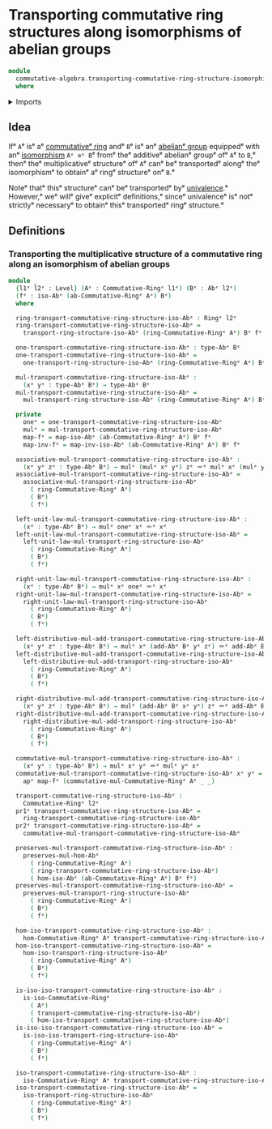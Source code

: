 # Transporting commutative ring structures along isomorphisms of abelian groups

```agda
module
  commutative-algebra.transporting-commutative-ring-structure-isomorphisms-abelian-groupsᵉ
  where
```

<details><summary>Imports</summary>

```agda
open import commutative-algebra.commutative-ringsᵉ
open import commutative-algebra.homomorphisms-commutative-ringsᵉ
open import commutative-algebra.isomorphisms-commutative-ringsᵉ

open import foundation.action-on-identifications-functionsᵉ
open import foundation.dependent-pair-typesᵉ
open import foundation.identity-typesᵉ
open import foundation.unital-binary-operationsᵉ
open import foundation.universe-levelsᵉ

open import group-theory.abelian-groupsᵉ
open import group-theory.isomorphisms-abelian-groupsᵉ
open import group-theory.semigroupsᵉ

open import ring-theory.homomorphisms-ringsᵉ
open import ring-theory.ringsᵉ
open import ring-theory.transporting-ring-structure-along-isomorphisms-abelian-groupsᵉ
```

</details>

## Idea

Ifᵉ `A`ᵉ isᵉ aᵉ [commutativeᵉ ring](commutative-algebra.commutative-rings.mdᵉ) andᵉ `B`ᵉ
isᵉ anᵉ [abelianᵉ group](group-theory.abelian-groups.mdᵉ) equippedᵉ with anᵉ
[isomorphism](group-theory.isomorphisms-abelian-groups.mdᵉ) `Aᵉ ≅ᵉ B`ᵉ fromᵉ theᵉ
additiveᵉ abelianᵉ groupᵉ ofᵉ `A`ᵉ to `B`,ᵉ thenᵉ theᵉ multiplicativeᵉ structureᵉ ofᵉ `A`ᵉ
canᵉ beᵉ transportedᵉ alongᵉ theᵉ isomorphismᵉ to obtainᵉ aᵉ ringᵉ structureᵉ onᵉ `B`.ᵉ

Noteᵉ thatᵉ thisᵉ structureᵉ canᵉ beᵉ transportedᵉ byᵉ
[univalence](foundation.univalence.md).ᵉ However,ᵉ weᵉ willᵉ giveᵉ explicitᵉ
definitions,ᵉ sinceᵉ univalenceᵉ isᵉ notᵉ strictlyᵉ necessaryᵉ to obtainᵉ thisᵉ
transportedᵉ ringᵉ structure.ᵉ

## Definitions

### Transporting the multiplicative structure of a commutative ring along an isomorphism of abelian groups

```agda
module _
  {l1ᵉ l2ᵉ : Level} (Aᵉ : Commutative-Ringᵉ l1ᵉ) (Bᵉ : Abᵉ l2ᵉ)
  (fᵉ : iso-Abᵉ (ab-Commutative-Ringᵉ Aᵉ) Bᵉ)
  where

  ring-transport-commutative-ring-structure-iso-Abᵉ : Ringᵉ l2ᵉ
  ring-transport-commutative-ring-structure-iso-Abᵉ =
    transport-ring-structure-iso-Abᵉ (ring-Commutative-Ringᵉ Aᵉ) Bᵉ fᵉ

  one-transport-commutative-ring-structure-iso-Abᵉ : type-Abᵉ Bᵉ
  one-transport-commutative-ring-structure-iso-Abᵉ =
    one-transport-ring-structure-iso-Abᵉ (ring-Commutative-Ringᵉ Aᵉ) Bᵉ fᵉ

  mul-transport-commutative-ring-structure-iso-Abᵉ :
    (xᵉ yᵉ : type-Abᵉ Bᵉ) → type-Abᵉ Bᵉ
  mul-transport-commutative-ring-structure-iso-Abᵉ =
    mul-transport-ring-structure-iso-Abᵉ (ring-Commutative-Ringᵉ Aᵉ) Bᵉ fᵉ

  private
    oneᵉ = one-transport-commutative-ring-structure-iso-Abᵉ
    mulᵉ = mul-transport-commutative-ring-structure-iso-Abᵉ
    map-fᵉ = map-iso-Abᵉ (ab-Commutative-Ringᵉ Aᵉ) Bᵉ fᵉ
    map-inv-fᵉ = map-inv-iso-Abᵉ (ab-Commutative-Ringᵉ Aᵉ) Bᵉ fᵉ

  associative-mul-transport-commutative-ring-structure-iso-Abᵉ :
    (xᵉ yᵉ zᵉ : type-Abᵉ Bᵉ) → mulᵉ (mulᵉ xᵉ yᵉ) zᵉ ＝ᵉ mulᵉ xᵉ (mulᵉ yᵉ zᵉ)
  associative-mul-transport-commutative-ring-structure-iso-Abᵉ =
    associative-mul-transport-ring-structure-iso-Abᵉ
      ( ring-Commutative-Ringᵉ Aᵉ)
      ( Bᵉ)
      ( fᵉ)

  left-unit-law-mul-transport-commutative-ring-structure-iso-Abᵉ :
    (xᵉ : type-Abᵉ Bᵉ) → mulᵉ oneᵉ xᵉ ＝ᵉ xᵉ
  left-unit-law-mul-transport-commutative-ring-structure-iso-Abᵉ =
    left-unit-law-mul-transport-ring-structure-iso-Abᵉ
      ( ring-Commutative-Ringᵉ Aᵉ)
      ( Bᵉ)
      ( fᵉ)

  right-unit-law-mul-transport-commutative-ring-structure-iso-Abᵉ :
    (xᵉ : type-Abᵉ Bᵉ) → mulᵉ xᵉ oneᵉ ＝ᵉ xᵉ
  right-unit-law-mul-transport-commutative-ring-structure-iso-Abᵉ =
    right-unit-law-mul-transport-ring-structure-iso-Abᵉ
      ( ring-Commutative-Ringᵉ Aᵉ)
      ( Bᵉ)
      ( fᵉ)

  left-distributive-mul-add-transport-commutative-ring-structure-iso-Abᵉ :
    (xᵉ yᵉ zᵉ : type-Abᵉ Bᵉ) → mulᵉ xᵉ (add-Abᵉ Bᵉ yᵉ zᵉ) ＝ᵉ add-Abᵉ Bᵉ (mulᵉ xᵉ yᵉ) (mulᵉ xᵉ zᵉ)
  left-distributive-mul-add-transport-commutative-ring-structure-iso-Abᵉ =
    left-distributive-mul-add-transport-ring-structure-iso-Abᵉ
      ( ring-Commutative-Ringᵉ Aᵉ)
      ( Bᵉ)
      ( fᵉ)

  right-distributive-mul-add-transport-commutative-ring-structure-iso-Abᵉ :
    (xᵉ yᵉ zᵉ : type-Abᵉ Bᵉ) → mulᵉ (add-Abᵉ Bᵉ xᵉ yᵉ) zᵉ ＝ᵉ add-Abᵉ Bᵉ (mulᵉ xᵉ zᵉ) (mulᵉ yᵉ zᵉ)
  right-distributive-mul-add-transport-commutative-ring-structure-iso-Abᵉ =
    right-distributive-mul-add-transport-ring-structure-iso-Abᵉ
      ( ring-Commutative-Ringᵉ Aᵉ)
      ( Bᵉ)
      ( fᵉ)

  commutative-mul-transport-commutative-ring-structure-iso-Abᵉ :
    (xᵉ yᵉ : type-Abᵉ Bᵉ) → mulᵉ xᵉ yᵉ ＝ᵉ mulᵉ yᵉ xᵉ
  commutative-mul-transport-commutative-ring-structure-iso-Abᵉ xᵉ yᵉ =
    apᵉ map-fᵉ (commutative-mul-Commutative-Ringᵉ Aᵉ _ _)

  transport-commutative-ring-structure-iso-Abᵉ :
    Commutative-Ringᵉ l2ᵉ
  pr1ᵉ transport-commutative-ring-structure-iso-Abᵉ =
    ring-transport-commutative-ring-structure-iso-Abᵉ
  pr2ᵉ transport-commutative-ring-structure-iso-Abᵉ =
    commutative-mul-transport-commutative-ring-structure-iso-Abᵉ

  preserves-mul-transport-commutative-ring-structure-iso-Abᵉ :
    preserves-mul-hom-Abᵉ
      ( ring-Commutative-Ringᵉ Aᵉ)
      ( ring-transport-commutative-ring-structure-iso-Abᵉ)
      ( hom-iso-Abᵉ (ab-Commutative-Ringᵉ Aᵉ) Bᵉ fᵉ)
  preserves-mul-transport-commutative-ring-structure-iso-Abᵉ =
    preserves-mul-transport-ring-structure-iso-Abᵉ
      ( ring-Commutative-Ringᵉ Aᵉ)
      ( Bᵉ)
      ( fᵉ)

  hom-iso-transport-commutative-ring-structure-iso-Abᵉ :
    hom-Commutative-Ringᵉ Aᵉ transport-commutative-ring-structure-iso-Abᵉ
  hom-iso-transport-commutative-ring-structure-iso-Abᵉ =
    hom-iso-transport-ring-structure-iso-Abᵉ
      ( ring-Commutative-Ringᵉ Aᵉ)
      ( Bᵉ)
      ( fᵉ)

  is-iso-iso-transport-commutative-ring-structure-iso-Abᵉ :
    is-iso-Commutative-Ringᵉ
      ( Aᵉ)
      ( transport-commutative-ring-structure-iso-Abᵉ)
      ( hom-iso-transport-commutative-ring-structure-iso-Abᵉ)
  is-iso-iso-transport-commutative-ring-structure-iso-Abᵉ =
    is-iso-iso-transport-ring-structure-iso-Abᵉ
      ( ring-Commutative-Ringᵉ Aᵉ)
      ( Bᵉ)
      ( fᵉ)

  iso-transport-commutative-ring-structure-iso-Abᵉ :
    iso-Commutative-Ringᵉ Aᵉ transport-commutative-ring-structure-iso-Abᵉ
  iso-transport-commutative-ring-structure-iso-Abᵉ =
    iso-transport-ring-structure-iso-Abᵉ
      ( ring-Commutative-Ringᵉ Aᵉ)
      ( Bᵉ)
      ( fᵉ)
```